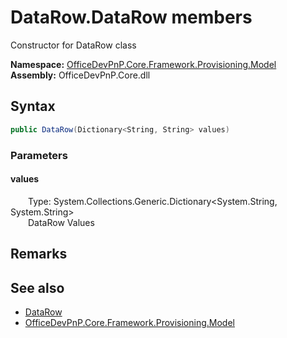 # DataRow.DataRow members 
 Constructor for DataRow class   

**Namespace:** [OfficeDevPnP.Core.Framework.Provisioning.Model](OfficeDevPnP.Core.Framework.Provisioning.Model.md)  
**Assembly:** OfficeDevPnP.Core.dll  
## Syntax
```C#
public DataRow(Dictionary<String, String> values)
```
### Parameters
#### values  
&emsp;&emsp;Type: System.Collections.Generic.Dictionary<System.String, System.String>  
&emsp;&emsp;DataRow Values  


## Remarks
  
## See also
- [DataRow](OfficeDevPnP.Core.Framework.Provisioning.Model.DataRow.md)
- [OfficeDevPnP.Core.Framework.Provisioning.Model](OfficeDevPnP.Core.Framework.Provisioning.Model.md)
